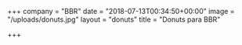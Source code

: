 +++
company = "BBR"
date = "2018-07-13T00:34:50+00:00"
image = "/uploads/donuts.jpg"
layout = "donuts"
title = "Donuts para BBR"

+++
